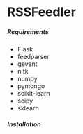 RSSFeedler
======

##### Requirements

* Flask
* feedparser
* gevent
* nltk
* numpy
* pymongo
* scikit-learn
* scipy
* sklearn

##### Installation
